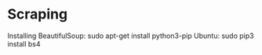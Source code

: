# Scraping

Installing BeautifulSoup:
sudo apt-get install python3-pip
Ubuntu: sudo pip3 install bs4
